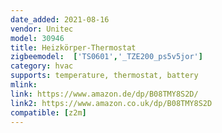 ```yaml
---
date_added: 2021-08-16
vendor: Unitec
model: 30946
title: Heizkörper-Thermostat
zigbeemodel:  ['TS0601','_TZE200_ps5v5jor']
category: hvac
supports: temperature, thermostat, battery
mlink: 
link: https://www.amazon.de/dp/B08TMY8S2D/
link2: https://www.amazon.co.uk/dp/B08TMY8S2D
compatible: [z2m]
---
```

